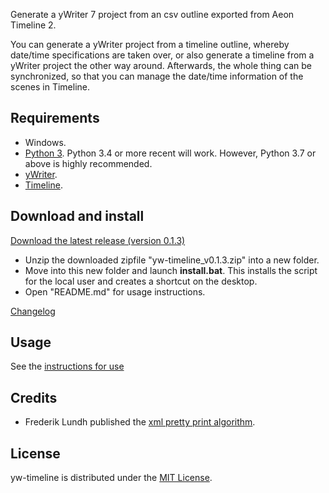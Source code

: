Generate a yWriter 7 project from an csv outline exported from Aeon Timeline 2. 

You can generate a yWriter project from a timeline outline, whereby date/time specifications are taken over, or also generate a timeline from a yWriter project the other way around. Afterwards, the whole thing can be synchronized, so that you can manage the date/time information of the scenes in Timeline. 
 
## Requirements

- Windows.
- [Python 3](https://www.python.org). Python 3.4 or more recent will work. However, Python 3.7 or above is highly recommended.
- [yWriter](http://spacejock.com/yWriter7.html).
- [Timeline](http://thetimelineproj.sourceforge.net/).


## Download and install

[Download the latest release (version 0.1.3)](https://raw.githubusercontent.com/peter88213/yw-timeline/main/dist/yw-timeline_v0.1.3.zip)

- Unzip the downloaded zipfile "yw-timeline_v0.1.3.zip" into a new folder.
- Move into this new folder and launch **install.bat**. This installs the script for the local user and creates a shortcut on the desktop.
- Open "README.md" for usage instructions.

[Changelog](changelog)

## Usage

See the [instructions for use](usage)

## Credits

- Frederik Lundh published the [xml pretty print algorithm](http://effbot.org/zone/element-lib.htm#prettyprint).


## License

yw-timeline is distributed under the [MIT License](http://www.opensource.org/licenses/mit-license.php).


 




